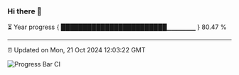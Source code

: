 ### Hi there 👋

⏳ Year progress { ████████████████████████▁▁▁▁▁▁ } 80.47 %

---

⏰ Updated on Mon, 21 Oct 2024 12:03:22 GMT

![Progress Bar CI](https://github.com/EinsPommes/EinsPommes/blob/main/.github/workflows/main.yml)
